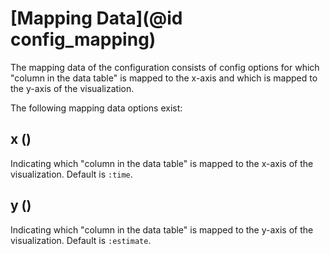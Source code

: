 # [Mapping Data](@id config_mapping)

The mapping data of the configuration consists of config options for which "column in the data table" is mapped to the x-axis and which is mapped to the y-axis of the visualization. 

The following mapping data options exist:

## x ()
Indicating which "column in the data table" is mapped to the x-axis of the visualization.
Default is `:time`.

## y ()
Indicating which "column in the data table" is mapped to the y-axis of the visualization.
Default is `:estimate`.